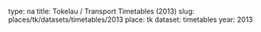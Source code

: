 type: na
title: Tokelau / Transport Timetables (2013)
slug: places/tk/datasets/timetables/2013
place: tk
dataset: timetables
year: 2013
